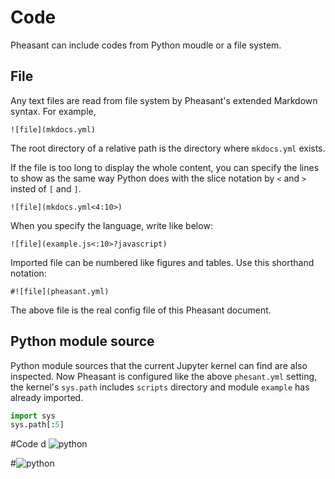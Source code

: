 # Code

Pheasant can include codes from Python moudle or a file system.

## File

Any text files are read from file system by Pheasant's extended Markdown syntax. For example,

~~~copy
![file](mkdocs.yml)
~~~

The root directory of a relative path is the directory where `mkdocs.yml` exists.

If the file is too long to display the whole content, you can specify the lines to show as the same way Python does with the slice notation by `<` and `>` insted of `[` and `]`.

~~~copy
![file](mkdocs.yml<4:10>)
~~~

When you specify the language, write like below:

~~~
![file](example.js<:10>?javascript)
~~~

Imported file can be numbered like figures and tables. Use this shorthand notation:

~~~copy
#![file](pheasant.yml)
~~~

The above file is the real config file of this Pheasant document.

## Python module source

Python module sources that the current Jupyter kernel can find are also inspected. Now Pheasant is configured like the above `phesant.yml` setting,
the kernel's `sys.path` includes `scripts` directory and module `example` has already imported.

```python
import sys
sys.path[:5]
```


#Code d
![python](example)

#![python](example)
